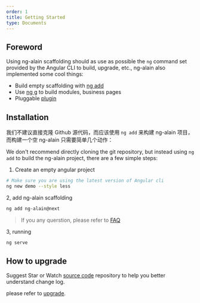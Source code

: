 ```yaml
---
order: 1
title: Getting Started
type: Documents
---
```


## Foreword

Using ng-alain scaffolding should as use as possible the `ng` command set provided by the Angular CLI to build, upgrade, etc., ng-alain also implemented some cool things:

- Build empty scaffolding with [ng add](/cli/add)
- Use [ng g](/cli/generate) to build modules, business pages
- Pluggable [plugin](/cli/plugin)

## Installation

我们不建议直接克隆 Github 源代码，而应该使用 `ng add` 来构建 ng-alain 项目，而构建一个空 ng-alain 只需要简单几个动作：

We don't recommend directly cloning the git repository, but instead using `ng add` to build the ng-alain project, there are a few simple steps:

1. Create an empty angular project

```bash
# Make sure you are using the latest version of Angular cli
ng new demo --style less
```

2, add ng-alain scaffolding

```bash
ng add ng-alain@next
```

> If you any querstion, please refer to [FAQ](/docs/faq)

3, running

```bash
ng serve
```

## How to upgrade

Suggest Star or Watch [source code](https://github.com/ng-alain/ng-alain) repository to help you better understand change log.

please refer to [upgrade](/docs/upgrade).
